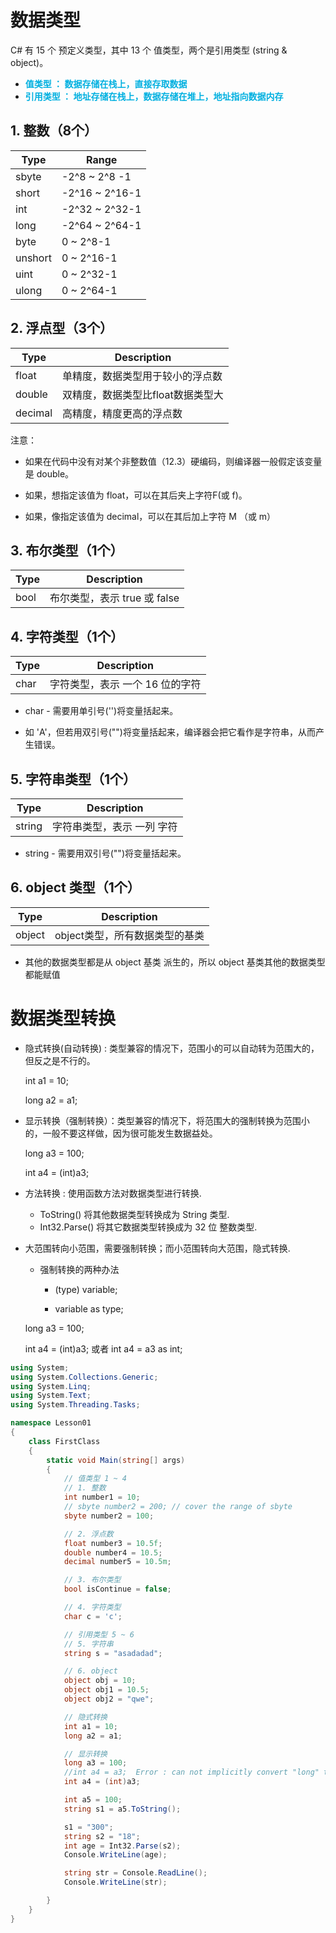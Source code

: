 # 数据类型

C# 有 15 个 预定义类型，其中 13 个 值类型，两个是引用类型 (string & object)。

- **<font color="sky-blue"> 值类型 ： 数据存储在栈上，直接存取数据</font>**
- **<font color="sky-blue">引用类型 ： 地址存储在栈上，数据存储在堆上，地址指向数据内存</font>**
  
## 1. 整数（8个）
|Type|Range|
|----|-----|
|sbyte| -2^8 ~ 2^8 -1|
|short| -2^16 ~ 2^16-1|
|int| -2^32 ~ 2^32-1|
|long|-2^64 ~ 2^64-1|
|byte|0 ~ 2^8-1|
|unshort|0 ~ 2^16-1|
|uint|0 ~ 2^32-1|
|ulong|0 ~ 2^64-1|

## 2. 浮点型（3个）
|Type|Description|
|----|-----|
|float|单精度，数据类型用于较小的浮点数|
|double|双精度，数据类型比float数据类型大|
|decimal|高精度，精度更高的浮点数|

注意：
- 如果在代码中没有对某个非整数值（12.3）硬编码，则编译器一般假定该变量是 double。

- 如果，想指定该值为 float，可以在其后夹上字符F(或 f)。
  
- 如果，像指定该值为 decimal，可以在其后加上字符 M （或 m）

## 3. 布尔类型（1个）
|Type|Description|
|----|-----|
|bool|布尔类型，表示 true 或 false|

## 4. 字符类型（1个）
|Type|Description|
|----|-----|
|char|字符类型，表示 一个 16 位的字符|

- char - 需要用单引号('')将变量括起来。

- 如 'A'，但若用双引号("")将变量括起来，编译器会把它看作是字符串，从而产生错误。

## 5. 字符串类型（1个）
|Type|Description|
|----|-----|
|string|字符串类型，表示 一列 字符|

- string - 需要用双引号("")将变量括起来。

## 6. object 类型（1个）
|Type|Description|
|----|-----|
|object|object类型，所有数据类型的基类|

- 其他的数据类型都是从 object 基类 派生的，所以 object 基类其他的数据类型都能赋值

# 数据类型转换


- 隐式转换(自动转换) : 类型兼容的情况下，范围小的可以自动转为范围大的，但反之是不行的。
  
    int a1 = 10;
    
    long a2 = a1;

- 显示转换（强制转换）：类型兼容的情况下，将范围大的强制转换为范围小的，一般不要这样做，因为很可能发生数据益处。
  
    long a3 = 100;

    int a4 = (int)a3;

- 方法转换 : 使用函数方法对数据类型进行转换.
  - ToString() 将其他数据类型转换成为 String 类型.
  - Int32.Parse() 将其它数据类型转换成为 32 位 整数类型.

- 大范围转向小范围，需要强制转换；而小范围转向大范围，隐式转换.

    - 强制转换的两种办法

      - (type) variable;
  
      - variable as type;   

    long a3 = 100;

    int a4 = (int)a3; 或者 int a4 = a3 as int;

```C#
using System;
using System.Collections.Generic;
using System.Linq;
using System.Text;
using System.Threading.Tasks;

namespace Lesson01
{
    class FirstClass
    {
        static void Main(string[] args)
        {
            // 值类型 1 ~ 4
            // 1. 整数
            int number1 = 10;
            // sbyte number2 = 200; // cover the range of sbyte
            sbyte number2 = 100;

            // 2. 浮点数
            float number3 = 10.5f;
            double number4 = 10.5;
            decimal number5 = 10.5m;

            // 3. 布尔类型
            bool isContinue = false;

            // 4. 字符类型
            char c = 'c';

            // 引用类型 5 ~ 6
            // 5. 字符串
            string s = "asadadad";

            // 6. object
            object obj = 10;
            object obj1 = 10.5;
            object obj2 = "qwe";

            // 隐式转换
            int a1 = 10;
            long a2 = a1;

            // 显示转换
            long a3 = 100;
            //int a4 = a3;  Error : can not implicitly convert "long" to "int"
            int a4 = (int)a3;

            int a5 = 100;
            string s1 = a5.ToString();

            s1 = "300";
            string s2 = "18";
            int age = Int32.Parse(s2);
            Console.WriteLine(age);

            string str = Console.ReadLine();
            Console.WriteLine(str);

        }
    }
}
```

